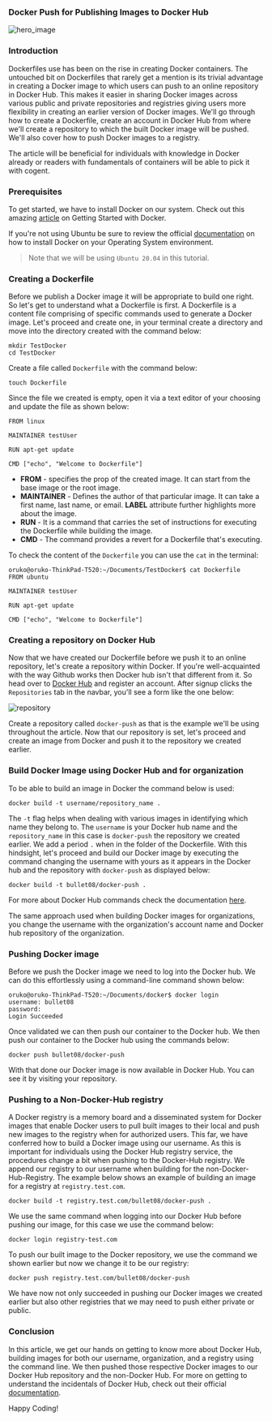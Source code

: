 ### Docker Push for Publishing Images to Docker Hub
![hero_image](engineering-education/docker-push-for-publishing-images-to-docker-hub/hero.jpg)

### Introduction
Dockerfiles use has been on the rise in creating Docker containers. The untouched bit on Dockerfiles that rarely get a mention is its trivial advantage in creating a Docker image to which users can push to an online repository in Docker Hub. This makes it easier in sharing Docker images across various public and private repositories and registries giving users more flexibility in creating an earlier version of Docker images. We'll go through how to create a Dockerfile, create an account in Docker Hub from where we'll create a repository to which the built Docker image will be pushed. We'll also cover how to push Docker images to a registry.

The article will be beneficial for individuals with knowledge in Docker already or readers with fundamentals of containers will be able to pick it with cogent.

### Prerequisites
To get started, we have to install Docker on our system. Check out this amazing [article](/engineering-education/getting-started-with-docker/) on Getting Started with Docker.

If you're not using Ubuntu be sure to review the official [documentation](https://docs.docker.com/engine/install/) on how to install Docker on your Operating System environment.

> Note that we will be using `Ubuntu 20.04` in this tutorial.

### Creating a Dockerfile
Before we publish a Docker image it will be appropriate to build one right. So let's get to understand what a Dockerfile is first. A Dockerfile is a content file comprising of specific commands used to generate a Docker image. Let's proceed and create one, in your terminal create a directory and move into the directory created with the command below:

```
mkdir TestDocker
cd TestDocker
```
Create a file called `Dockerfile` with the command below:

```
touch Dockerfile
```

Since the file we created is empty, open it via a text editor of your choosing and update the file as shown below:

```
FROM linux

MAINTAINER testUser

RUN apt-get update

CMD ["echo", "Welcome to Dockerfile"]
```

* **FROM** - specifies the prop of the created image. It can start from the base image or the root image.
* **MAINTAINER** - Defines the author of that particular image. It can take a first name, last name, or email. **LABEL** attribute further highlights more about the image.
* **RUN** - It is a command that carries the set of instructions for executing the Dockerfile while building the image.
* **CMD** - The command provides a revert for a Dockerfile that's executing.

To check the content of the `Dockerfile` you can use the `cat` in the terminal:

```
oruko@oruko-ThinkPad-T520:~/Documents/TestDocker$ cat Dockerfile
FROM ubuntu

MAINTAINER testUser

RUN apt-get update

CMD ["echo", "Welcome to Dockerfile"]
```

### Creating a repository on Docker Hub
Now that we have created our Dockerfile before we push it to an online repository, let's create a repository within Docker.
If you're well-acquainted with the way Github works then Docker hub isn't that different from it. So head over to [Docker Hub](https://hub.docker.com/) and register an account. After signup clicks the `Repositories` tab in the navbar, you'll see a form like the one below:

![repository](engineering-education/docker-push-for-publishing-images-to-docker-hub/repo.jpg)

Create a repository called `docker-push` as that is the example we'll be using throughout the article. Now that our repository is set,  let's proceed and create an image from Docker and push it to the repository we created earlier.

### Build Docker Image using Docker Hub and for organization
To be able to build an image in Docker the command below is used:
 ```
 docker build -t username/repository_name .
 ```

The `-t` flag helps when dealing with various images in identifying which name they belong to. The `username` is your Docker hub name and the `repository_name` in this case is `docker-push` the repository we created earlier. We add a period `.` when in the folder of the Dockerfile. With this hindsight, let's proceed and build our Docker image by executing the command changing the username with yours as it appears in the Docker hub and the repository with `docker-push` as displayed below:

```
docker build -t bullet08/docker-push .
```

For more about Docker Hub commands check the documentation [here](https://docs.docker.com/docker-hub/repos/).

The same approach used when building Docker images for organizations, you change the username with the organization's account name and Docker hub repository of the organization.

### Pushing Docker image
Before we push the Docker image we need to log into the Docker hub. We can do this effortlessly using a command-line command shown below:

```
oruko@oruko-ThinkPad-T520:~/Documents/docker$ docker login
username: bullet08
password:
Login Succeeded
```

Once validated we can then push our container to the Docker hub.
We then push our container to the Docker hub using the commands below:

```
docker push bullet08/docker-push
```
With that done our Docker image is now available in Docker Hub. You can see it by visiting your repository.

### Pushing to a Non-Docker-Hub registry
A Docker registry is a memory board and a disseminated system for Docker images that enable Docker users to pull built images to their local and push new images to the registry when for authorized users. This far, we have conferred how to build a Docker image using our username. As this is important for individuals using the Docker Hub registry service, the procedures change a bit when pushing to the Docker-Hub registry. We append our registry to our username when building for the non-Docker-Hub-Registry. The example below shows an example of building an image for a registry at `registry.test.com`.

```
docker build -t registry.test.com/bullet08/docker-push .
```

We use the same command when logging into our Docker Hub before pushing our image, for this case we use the command below:

```
docker login registry-test.com
```

To push our built image to the Docker repository,  we use the command we shown earlier but now we change it to be our registry:

```
docker push registry.test.com/bullet08/docker-push
```

We have now not only succeeded in pushing our Docker images we created earlier but also other registries that we may need to push either private or public.

### Conclusion
In this article,  we get our hands on getting to know more about Docker Hub, building images for both our username, organization, and a registry using the command line.
We then pushed those respective Docker images to our Docker Hub repository and the non-Docker Hub. For more on getting to understand the incidentals of Docker Hub, check out their official [documentation](https://docs.docker.com/docker-hub/).

Happy Coding!

